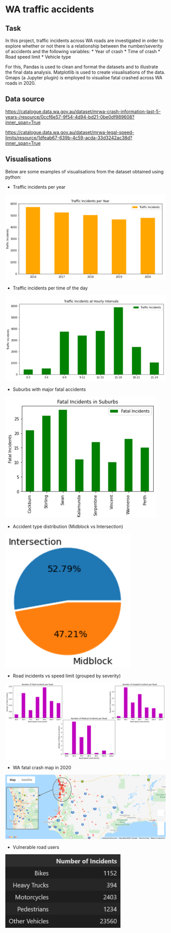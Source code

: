 # WA traffic accidents

## Task

In this project, traffic incidents across WA roads are investigated in order to explore whether or not there is a relationship between the number/severity of accidents and the following variables:
    * Year of crash
    * Time of crash
    * Road speed limit
    * Vehicle type

For this, Pandas is used to clean and format the datasets and to illustrate the final data analysis. Matplotlib is used to create visualisations of the data. Gmaps (a Jupyter plugin) is employed to visualise fatal crashed across WA roads in 2020.

## Data source

https://catalogue.data.wa.gov.au/dataset/mrwa-crash-information-last-5-years-/resource/0ccf6e57-9f54-4d94-bd21-0be0df989608?inner_span=True

https://catalogue.data.wa.gov.au/dataset/mrwa-legal-speed-limits/resource/1dfeab67-639b-4c59-acda-33d3242ac38d?inner_span=True

## Visualisations 

Below are some examples of visualisations from the dataset obtained using python:

* Traffic incidents per year 

![year](Images/accident_year.png)

* Traffic incidents per time of the day 

![time](Images/accident_time.png)

* Suburbs with major fatal accidents

![suburb](Images/suburb_fatal.png)

* Accident type distribution (Midblock vs Intersection)

![midblock vs intersection](Images/mid_inter.png)

* Road incidents vs speed limit (grouped by severity)

![speed limit](Images/speedlimit.png)

* WA fatal crash map in 2020

![map](Images/map.png)

* Vulnerable road users

![users](Images/road_users.png)
